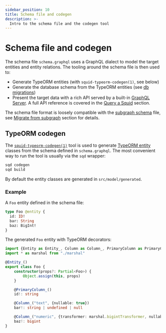 ```yaml
---
sidebar_position: 10
title: Schema file and codegen
description: >-
  Intro to the schema file and the codegen tool
---
```


# Schema file and codegen

The schema file `schema.graphql` uses a GraphQL dialect to model the target entities and entity relations. The tooling around the schema file is then used to:
- Generate TypeORM entities (with `squid-typeorm-codegen(1)`, see below)
- Generate the database schema from the TypeORM entities (see [db migrations](/sdk/resources/persisting-data/typeorm))
- Present the target data with a rich API served by a built-in [GraphQL Server](/sdk/resources/graphql-server). A full API reference is covered in the [Query a Squid](/sdk/reference/openreader) section.

The schema file format is loosely compatible with the [subgraph schema](https://thegraph.com/docs/en/developing/creating-a-subgraph/) file, see [Migrate from subgraph](/sdk/resources/migrate/migrate-subgraph) section for details.


## TypeORM codegen

The [`squid-typeorm-codegen(1)`](https://github.com/subsquid/squid-sdk/tree/master/typeorm/typeorm-codegen) tool is used to generate [TypeORM entity](https://typeorm.io/) classes from the schema defined in `schema.graphql`. The most convenient way to run the tool is usually via the `sqd` wrapper:

```bash
sqd codegen
sqd build
```

By default the entity classes are generated in `src/model/generated`.

### Example

A `Foo` entity defined in the schema file:
```graphql title="schema.graphql"
type Foo @entity {
  id: ID!
  bar: String
  baz: BigInt!
}
```
The generated `Foo` entity with TypeORM decorators:
```ts title="src/model/generated/foo.ts"
import {Entity as Entity_, Column as Column_, PrimaryColumn as PrimaryColumn_} from "typeorm"
import * as marshal from "./marshal"

@Entity_()
export class Foo {
    constructor(props?: Partial<Foo>) {
        Object.assign(this, props)
    }

    @PrimaryColumn_()
    id!: string

    @Column_("text", {nullable: true})
    bar!: string | undefined | null

    @Column_("numeric", {transformer: marshal.bigintTransformer, nullable: false})
    baz!: bigint
}
```
